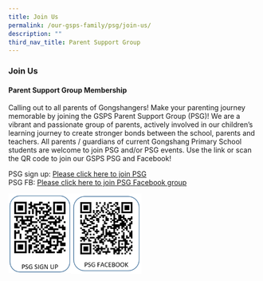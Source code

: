 ```yaml
---
title: Join Us
permalink: /our-gsps-family/psg/join-us/
description: ""
third_nav_title: Parent Support Group
---
```

### **Join Us**
#### **Parent Support Group Membership**

Calling out to all parents of Gongshangers! Make your parenting journey memorable by joining the GSPS Parent Support Group (PSG)! We are a vibrant and passionate group of parents, actively involved in our children’s learning journey to create stronger bonds between the school, parents and teachers. All parents / guardians of current Gongshang Primary School students are welcome to join PSG and/or PSG events. Use the link or scan the QR code to join our GSPS PSG and Facebook!

PSG sign up: [Please click here to join PSG](https://form.gov.sg/#!/62d41e90a799de001262b291)<br>
PSG FB: [Please click here to join PSG Facebook group](https://www.facebook.com/groups/251891802049466/)

<img src="/images/psg%20sign%20up1.png" style="width:25%" align=left>
<img src="/images/psg%20sign%20up2.png" style="width:28%" align=left>